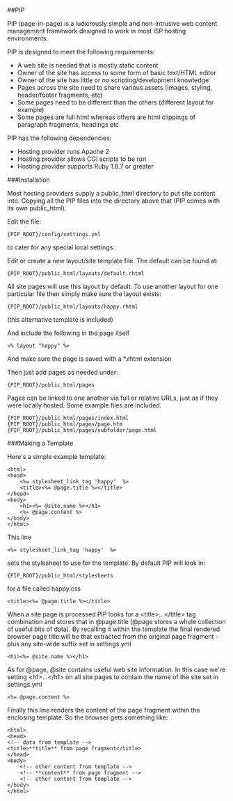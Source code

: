 
##PIP

PIP (page-in-page) is a ludicrously simple and non-intrusive web content management framework designed to work in most ISP hosting environments.

PIP is designed to meet the following requirements:   

*	A web site is needed that is mostly static content
*	Owner of the site has access to some form of basic text/HTML editor
*	Owner of the site has little or no scripting/development knowledge
*	Pages across the site need to share various assets (images, styling, header/footer fragments, etc)
*	Some pages need to be different than the others (different layout for example)
*	Some pages are full html whereas others are html clippings of paragraph fragments, headings etc

PIP has the following dependencies:   

*	Hosting provider runs Apache 2
*	Hosting provider allows CGI scripts to be run
*	Hosting provider supports Ruby 1.8.7 or greater

###Installation

Most hosting providers supply a public\_html directory to put site content into. Copying all the PIP files into the directory above that (PIP comes with its own public\_html).

Edit the file:

	{PIP_ROOT}/config/settings.yml   
	
to cater for any special local settings.

Edit or create a new layout/site template file. The default can be found at:

	{PIP_ROOT}/public_html/layouts/default.rhtml
	
All site pages will use this layout by default. To use another layout for one particular file then simply make sure the layout exists:

	{PIP_ROOT}/public_html/layouts/happy.rhtml

(this alternative template is included)

And include the following in the page itself

	<% layout "happy" %>
	
And make sure the page is saved with a *.rhtml extension

Then just add pages as needed under:

	{PIP_ROOT}/public_html/pages

Pages can be linked to one another via full or relative URLs, just as if they were locally hosted. Some example files are included.

	{PIP_ROOT}/public_html/pages/index.html
	{PIP_ROOT}/public_html/pages/page.htm
	{PIP_ROOT}/public_html/pages/subfolder/page.html
	
###Making a Template

Here's a simple example template:

	<html>
	<head>
		<%= stylesheet_link_tag 'happy'  %>
		<title><%= @page.title %></title>
	</head>
	<body>
		<h1><%= @site.name %></h1>
		<%= @page.content %>
	</body>
	</html>   
   
This line
   
	<%= stylesheet_link_tag 'happy'  %>

sets the stylesheet to use for the template. By default PIP will look in:

	{PIP_ROOT}/public_html/stylesheets
	
for a file called happy.css

	<title><%= @page.title %></title>

When a site page is processed PIP looks for a \<title>…\</title> tag combination and stores that in @page.title (@page stores a whole collection of useful bits of data). By recalling it within the template the final rendered browser page title will be that extracted from the original page fragment - plus any site-wide suffix set in settings.yml

	<h1><%= @site.name %></h1>

As for @page, @site contains useful web site information. In this case we're setting \<h1>…\</h1> on all site pages to contain the name of the site set in settings.yml

	<%= @page.content %>

Finally this line renders the content of the page fragment within the enclosing template. So the browser gets something like:

	<html>
	<head>
	<!-- data from template -->
	<title>**title** from page fragment</title>
	</head>
	<body>
		<!-- other content from template -->
		<!-- **content** from page fragment -->
		<!-- other content from template -->
	</body>
	</html>

